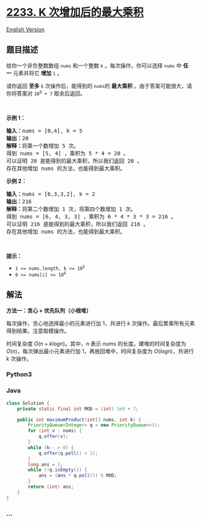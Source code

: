 # [2233. K 次增加后的最大乘积](https://leetcode.cn/problems/maximum-product-after-k-increments)

[English Version](/solution/2200-2299/2233.Maximum%20Product%20After%20K%20Increments/README_EN.md)

## 题目描述

<!-- 这里写题目描述 -->

<p>给你一个非负整数数组&nbsp;<code>nums</code>&nbsp;和一个整数&nbsp;<code>k</code>&nbsp;。每次操作，你可以选择&nbsp;<code>nums</code>&nbsp;中 <strong>任一</strong>&nbsp;元素并将它 <strong>增加</strong>&nbsp;<code>1</code>&nbsp;。</p>

<p>请你返回 <strong>至多</strong>&nbsp;<code>k</code>&nbsp;次操作后，能得到的<em>&nbsp;</em><code>nums</code>的&nbsp;<strong>最大乘积</strong>&nbsp;。由于答案可能很大，请你将答案对&nbsp;<code>10<sup>9</sup> + 7</code>&nbsp;取余后返回。</p>

<p>&nbsp;</p>

<p><strong>示例 1：</strong></p>

<pre><b>输入：</b>nums = [0,4], k = 5
<b>输出：</b>20
<b>解释：</b>将第一个数增加 5 次。
得到 nums = [5, 4] ，乘积为 5 * 4 = 20 。
可以证明 20 是能得到的最大乘积，所以我们返回 20 。
存在其他增加 nums 的方法，也能得到最大乘积。
</pre>

<p><strong>示例 2：</strong></p>

<pre><b>输入：</b>nums = [6,3,3,2], k = 2
<b>输出：</b>216
<b>解释：</b>将第二个数增加 1 次，将第四个数增加 1 次。
得到 nums = [6, 4, 3, 3] ，乘积为 6 * 4 * 3 * 3 = 216 。
可以证明 216 是能得到的最大乘积，所以我们返回 216 。
存在其他增加 nums 的方法，也能得到最大乘积。
</pre>

<p>&nbsp;</p>

<p><strong>提示：</strong></p>

<ul>
	<li><code>1 &lt;= nums.length, k &lt;= 10<sup>5</sup></code></li>
	<li><code>0 &lt;= nums[i] &lt;= 10<sup>6</sup></code></li>
</ul>

## 解法

<!-- 这里可写通用的实现逻辑 -->

**方法一：贪心 + 优先队列（小根堆）**

每次操作，贪心地选择最小的元素进行加 $1$，共进行 $k$ 次操作。最后累乘所有元素得到结果。注意取模操作。

时间复杂度 $O(n+klogn)$。其中，$n$ 表示 $nums$ 的长度。建堆的时间复杂度为 $O(n)$，每次弹出最小元素进行加 $1$，再放回堆中，时间复杂度为 $O(logn)$，共进行 $k$ 次操作。

<!-- tabs:start -->

### **Python3**

<!-- 这里可写当前语言的特殊实现逻辑 -->



### **Java**

<!-- 这里可写当前语言的特殊实现逻辑 -->

```java
class Solution {
    private static final int MOD = (int) 1e9 + 7;

    public int maximumProduct(int[] nums, int k) {
        PriorityQueue<Integer> q = new PriorityQueue<>();
        for (int v : nums) {
            q.offer(v);
        }
        while (k-- > 0) {
            q.offer(q.poll() + 1);
        }
        long ans = 1;
        while (!q.isEmpty()) {
            ans = (ans * q.poll()) % MOD;
        }
        return (int) ans;
    }
}
```













### **...**

```

```


